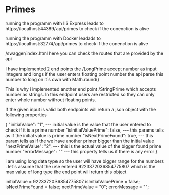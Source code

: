 # Primes

running the programm with IIS Express leads to https://localhost:44389/api/primes to check if the conenction is alive

running the programm with Docker leadads to https://localhost:32774/api/primes to check if the conenction is alive

/swagger/index.html here you can check the routes that are provided by the api

I have implemented 2 end points the /LongPrime accept number as input integers and longs if the user enters floating point number the api parse this number to long on it`s own with Math.round()

This is why i implemented another end point /StringPrime which accepts number as strings. In this endpoint users are restricted so they can only enter whole number without floating points.

If the given input is valid both endpoints will return a json object with the following properties

{
"initialValue": "1", --- initial value is the value that the user entered to check if it is a prime number
"isInitialValuePrime": false, --- this params tells as if the initial value is prime number
"isNextPrimeFound": true, --- this param tells as if the we have another primer bigger than the initial value
"nextPrimeValue": "2", --- this is the actual value of the bigger found prime number
"errorMessage": "" --- this property tells us if there is any error
}

i am using long data type so the user will have bigger range for the numbers . let`s assume that the use entered 9223372036854775807 which is the max value of long type the end point will return this object

initialValue = 9223372036854775807
isInitialValuePrime = false;
isNextPrimeFound = false;
nextPrimeValue = "0";
errorMessage = "";
